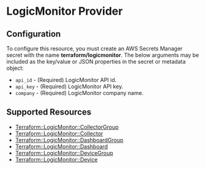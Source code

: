 # LogicMonitor Provider

## Configuration

To configure this resource, you must create an AWS Secrets Manager secret with the name **terraform/logicmonitor**. The below arguments may be included as the key/value or JSON properties in the secret or metadata object:

* `api_id` - (Required) LogicMonitor API id.
* `api_key` - (Required) LogicMonitor API key.
* `company` - (Required) LogicMonitor company name.


## Supported Resources

* [Terraform::LogicMonitor::CollectorGroup](../resources/logicmonitor/Terraform-LogicMonitor-CollectorGroup/docs/README.md)
* [Terraform::LogicMonitor::Collector](../resources/logicmonitor/Terraform-LogicMonitor-Collector/docs/README.md)
* [Terraform::LogicMonitor::DashboardGroup](../resources/logicmonitor/Terraform-LogicMonitor-DashboardGroup/docs/README.md)
* [Terraform::LogicMonitor::Dashboard](../resources/logicmonitor/Terraform-LogicMonitor-Dashboard/docs/README.md)
* [Terraform::LogicMonitor::DeviceGroup](../resources/logicmonitor/Terraform-LogicMonitor-DeviceGroup/docs/README.md)
* [Terraform::LogicMonitor::Device](../resources/logicmonitor/Terraform-LogicMonitor-Device/docs/README.md)